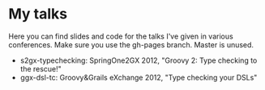 My talks
========

Here you can find slides and code for the talks I've given in various conferences. Make sure you use the gh-pages branch. Master is unused.

* s2gx-typechecking: SpringOne2GX 2012, "Groovy 2: Type checking to the rescue!"
* ggx-dsl-tc: Groovy&Grails eXchange 2012, "Type checking your DSLs"


